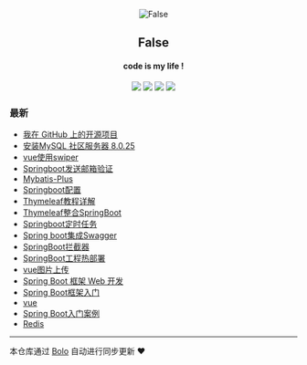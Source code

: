 <p align="center"><img alt="False" src="https://q1.qlogo.cn/g?b=qq&nk=2877406366&s=640"></p><h2 align="center">
False
</h2>

<h4 align="center">code is my life !</h4>
<p align="center"><a title="False" target="_blank" href="https://github.com/Simplecxp/bolo-blog"><img src="https://img.shields.io/github/last-commit/Simplecxp/bolo-blog.svg?style=flat-square&color=FF9900"></a>
<a title="GitHub repo size in bytes" target="_blank" href="https://github.com/Simplecxp/bolo-blog"><img src="https://img.shields.io/github/repo-size/Simplecxp/bolo-blog.svg?style=flat-square"></a>
<a title="Bolo Version" target="_blank" href="https://github.com/adlered/bolo-solo"><img src="https://img.shields.io/badge/bolo-v2.5 稳定版-f1e05a.svg?style=flat-square&color=blueviolet"></a>
<a title="Hits" target="_blank" href="https://github.com/88250/hits"><img src="https://hits.b3log.org/Simplecxp/bolo-blog.svg"></a></p>

### 最新

* [我在 GitHub 上的开源项目](http://null:-1/github)
* [安装MySQL 社区服务器 8.0.25](http://null:-1/articles/2021/07/05/1625470302166.html)
* [vue使用swiper](http://null:-1/articles/2021/07/04/1625330820090.html)
* [Springboot发送邮箱验证](http://null:-1/articles/2021/06/21/1624283869066.html)
* [Mybatis-Plus](http://null:-1/articles/2021/06/21/1624281502473.html)
* [Springboot配置](http://null:-1/articles/2021/06/21/1624282840995.html)
* [Thymeleaf教程详解](http://null:-1/articles/2021/06/21/1624282572226.html)
* [Thymeleaf整合SpringBoot](http://null:-1/articles/2021/06/21/1624282611881.html)
* [Springboot定时任务](http://null:-1/articles/2021/06/21/1624282736273.html)
* [Spring boot集成Swagger](http://null:-1/articles/2021/06/21/1624282665733.html)
* [SpringBoot拦截器](http://null:-1/articles/2021/06/21/1624283059389.html)
* [SpringBoot工程热部署](http://null:-1/articles/2021/06/21/1624282701951.html)
* [vue图片上传](http://null:-1/articles/2021/06/04/1622774691699.html)
* [Spring Boot 框架 Web 开发](http://null:-1/articles/2021/06/21/1624282382407.html)
* [Spring Boot框架入门](http://null:-1/articles/2021/06/21/1624281618837.html)
* [vue](http://null:-1/articles/2021/06/01/1622555910471.html)
* [Spring Boot入门案例](http://null:-1/articles/2021/06/21/1624282068718.html)
* [Redis](http://null:-1/articles/2021/06/21/1624281205300.html)



---

本仓库通过 [Bolo](https://github.com/adlered/bolo-solo) 自动进行同步更新 ❤️ 